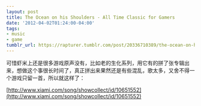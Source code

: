```yaml
---
layout: post
title: The Ocean on his Shoulders - All Time Classic for Gamers
date: '2012-04-02T01:24:00-04:00'
tags:
- music
- game
tumblr_url: https://rapturer.tumblr.com/post/20336710389/the-ocean-on-his-shoulders-all-time-classic-for
---
```

可惜虾米上还是很多游戏原声没有，比如老的生化系列，用它有的拼了张专辑出来，想做这个事很长时间了，真正拼出来果然还是有些混乱，歌太多，又舍不得一个游戏只留一首，所以就这样了：

[http://www.xiami.com/song/showcollect/id/10651552](http://www.xiami.com/song/showcollect/id/10651552)

